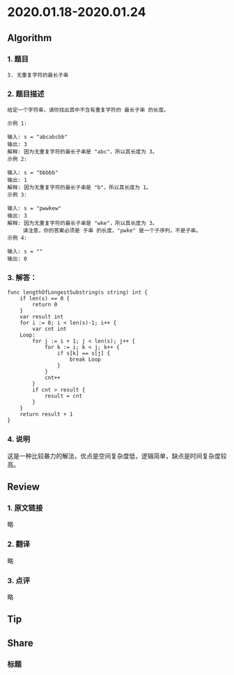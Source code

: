 # 2020.01.18-2020.01.24

## Algorithm
### 1. 题目
```
3. 无重复字符的最长子串
```
### 2. 题目描述
```
给定一个字符串，请你找出其中不含有重复字符的 最长子串 的长度。

示例 1:

输入: s = "abcabcbb"
输出: 3 
解释: 因为无重复字符的最长子串是 "abc"，所以其长度为 3。
示例 2:

输入: s = "bbbbb"
输出: 1
解释: 因为无重复字符的最长子串是 "b"，所以其长度为 1。
示例 3:

输入: s = "pwwkew"
输出: 3
解释: 因为无重复字符的最长子串是 "wke"，所以其长度为 3。
     请注意，你的答案必须是 子串 的长度，"pwke" 是一个子序列，不是子串。
示例 4:

输入: s = ""
输出: 0

```

### 3. 解答：
```golang
func lengthOfLongestSubstring(s string) int {
	if len(s) == 0 {
		return 0
	}
	var result int
	for i := 0; i < len(s)-1; i++ {
		var cnt int
	Loop:
		for j := i + 1; j < len(s); j++ {
			for k := i; k < j; k++ {
				if s[k] == s[j] {
					break Loop
				}
			}
			cnt++
		}
		if cnt > result {
			result = cnt
		}
	}
	return result + 1
}
```
### 4. 说明
这是一种比较暴力的解法，优点是空间复杂度低，逻辑简单，缺点是时间复杂度较高。

## Review
### 1. 原文链接
略

### 2. 翻译
略

### 3. 点评
略

## Tip
### 


## Share
### 标题